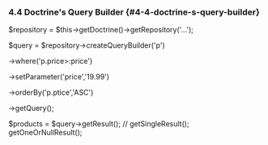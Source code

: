 ### 4.4 Doctrine's Query Builder {#4-4-doctrine-s-query-builder}

$repository = $this->getDoctrine()->getRepository('...');

$query = $repository->createQueryBuilder('p')

->where('p.price>:price')

->setParameter('price','19.99')

->orderBy('p.ptice','ASC')

->getQuery();

$products = $query->getResult(); // getSingleResult(); getOneOrNullResult();